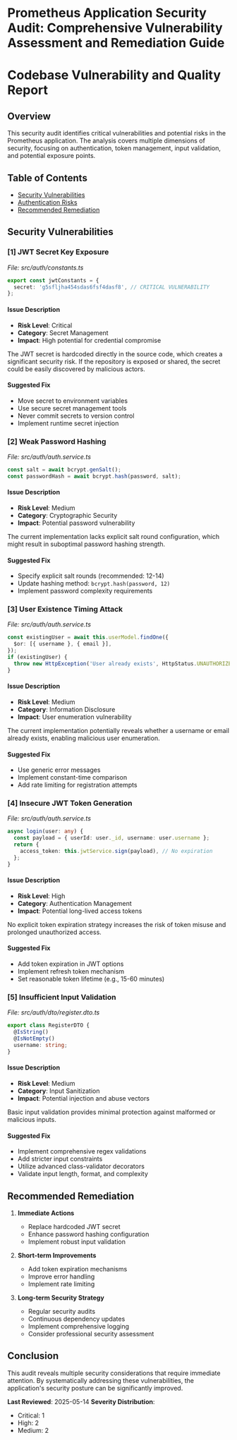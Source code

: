 # Prometheus Application Security Audit: Comprehensive Vulnerability Assessment and Remediation Guide

# Codebase Vulnerability and Quality Report

## Overview

This security audit identifies critical vulnerabilities and potential risks in the Prometheus application. The analysis covers multiple dimensions of security, focusing on authentication, token management, input validation, and potential exposure points.

## Table of Contents
- [Security Vulnerabilities](#security-vulnerabilities)
- [Authentication Risks](#authentication-risks)
- [Recommended Remediation](#recommended-remediation)

## Security Vulnerabilities

### [1] JWT Secret Key Exposure
_File: src/auth/constants.ts_

```typescript
export const jwtConstants = {
  secret: 'g5sfljha454sdas6fsf4dasf8', // CRITICAL VULNERABILITY
};
```

#### Issue Description
- **Risk Level**: Critical
- **Category**: Secret Management
- **Impact**: High potential for credential compromise

The JWT secret is hardcoded directly in the source code, which creates a significant security risk. If the repository is exposed or shared, the secret could be easily discovered by malicious actors.

#### Suggested Fix
- Move secret to environment variables
- Use secure secret management tools
- Never commit secrets to version control
- Implement runtime secret injection

### [2] Weak Password Hashing
_File: src/auth/auth.service.ts_

```typescript
const salt = await bcrypt.genSalt();
const passwordHash = await bcrypt.hash(password, salt);
```

#### Issue Description
- **Risk Level**: Medium
- **Category**: Cryptographic Security
- **Impact**: Potential password vulnerability

The current implementation lacks explicit salt round configuration, which might result in suboptimal password hashing strength.

#### Suggested Fix
- Specify explicit salt rounds (recommended: 12-14)
- Update hashing method: `bcrypt.hash(password, 12)`
- Implement password complexity requirements

### [3] User Existence Timing Attack
_File: src/auth/auth.service.ts_

```typescript
const existingUser = await this.userModel.findOne({
  $or: [{ username }, { email }],
});
if (existingUser) {
  throw new HttpException('User already exists', HttpStatus.UNAUTHORIZED);
}
```

#### Issue Description
- **Risk Level**: Medium
- **Category**: Information Disclosure
- **Impact**: User enumeration vulnerability

The current implementation potentially reveals whether a username or email already exists, enabling malicious user enumeration.

#### Suggested Fix
- Use generic error messages
- Implement constant-time comparison
- Add rate limiting for registration attempts

### [4] Insecure JWT Token Generation
_File: src/auth/auth.service.ts_

```typescript
async login(user: any) {
  const payload = { userId: user._id, username: user.username };
  return {
    access_token: this.jwtService.sign(payload), // No expiration
  };
}
```

#### Issue Description
- **Risk Level**: High
- **Category**: Authentication Management
- **Impact**: Potential long-lived access tokens

No explicit token expiration strategy increases the risk of token misuse and prolonged unauthorized access.

#### Suggested Fix
- Add token expiration in JWT options
- Implement refresh token mechanism
- Set reasonable token lifetime (e.g., 15-60 minutes)

### [5] Insufficient Input Validation
_File: src/auth/dto/register.dto.ts_

```typescript
export class RegisterDTO {
  @IsString()
  @IsNotEmpty()
  username: string;
}
```

#### Issue Description
- **Risk Level**: Medium
- **Category**: Input Sanitization
- **Impact**: Potential injection and abuse vectors

Basic input validation provides minimal protection against malformed or malicious inputs.

#### Suggested Fix
- Implement comprehensive regex validations
- Add stricter input constraints
- Utilize advanced class-validator decorators
- Validate input length, format, and complexity

## Recommended Remediation

1. **Immediate Actions**
   - Replace hardcoded JWT secret
   - Enhance password hashing configuration
   - Implement robust input validation

2. **Short-term Improvements**
   - Add token expiration mechanisms
   - Improve error handling
   - Implement rate limiting

3. **Long-term Security Strategy**
   - Regular security audits
   - Continuous dependency updates
   - Implement comprehensive logging
   - Consider professional security assessment

## Conclusion

This audit reveals multiple security considerations that require immediate attention. By systematically addressing these vulnerabilities, the application's security posture can be significantly improved.

**Last Reviewed**: 2025-05-14
**Severity Distribution**:
- Critical: 1
- High: 2
- Medium: 2